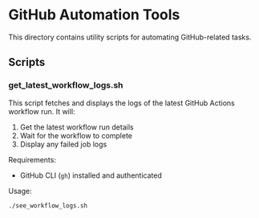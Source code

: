 # GitHub Automation Tools

This directory contains utility scripts for automating GitHub-related tasks.

## Scripts

### get_latest_workflow_logs.sh

This script fetches and displays the logs of the latest GitHub Actions workflow run. It will:
1. Get the latest workflow run details
2. Wait for the workflow to complete
3. Display any failed job logs

Requirements:
- GitHub CLI (`gh`) installed and authenticated

Usage:
```bash
./see_workflow_logs.sh
```

